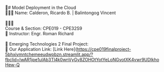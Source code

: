 👋# Model Deployment in the Cloud<br/> 
👩🏻‍💻 Name: Calderon, Ricardo B.  |  Balintongog Vincent<br/>  
👩🏻‍🎓<br> Course & Section:  CPE019 - CPE32S9<br/> 
🎨 Instructor: Engr. Roman Richard<br/>  
🌷 Emerging Technologies 2 Final Project:<br/> 
💭 Our Application Link: [Link Here](https://cpe019finalproject-5bhxivmntchemeeudwpbzn.streamlit.app/?fbclid=IwAR1jpe1ulAb3Tl4k0wnVyGy8ZOHOtYotYeLoNGvotXK4vwr9UDlkhoHew-Q<br/> 
